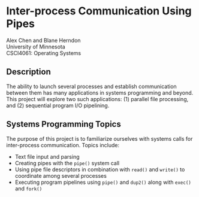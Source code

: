 # Inter-process Communication Using Pipes
Alex Chen and Blane Herndon <br>
University of Minnesota <br>
CSCI4061: Operating Systems

## Description
The ability to launch several processes and establish communication between them has many applications in systems programming and beyond. This project will explore two such applications: (1) parallel file processing, and (2) sequential program I/O pipelining.

## Systems Programming Topics
The purpose of this project is to familiarize ourselves with systems calls for inter-process communication. Topics include:
- Text file input and parsing
- Creating pipes with the `pipe()` system call
- Using pipe file descriptors in combination with `read()` and `write()` to coordinate among several processes
- Executing program pipelines using `pipe()` and `dup2()` along with `exec()` and `fork()`
